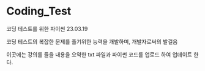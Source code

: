 # Coding_Test
코딩 테스트를 위한 파이썬 23.03.19

코딩 테스트의 복잡한 문제를 풀기위한 능력을 개발하며, 개발자로써의 발걸음

이곳에는 강의를 들을 내용을 요약한 txt 파일과 파이썬 코드를 업로드 하여 업데이트 한다.

